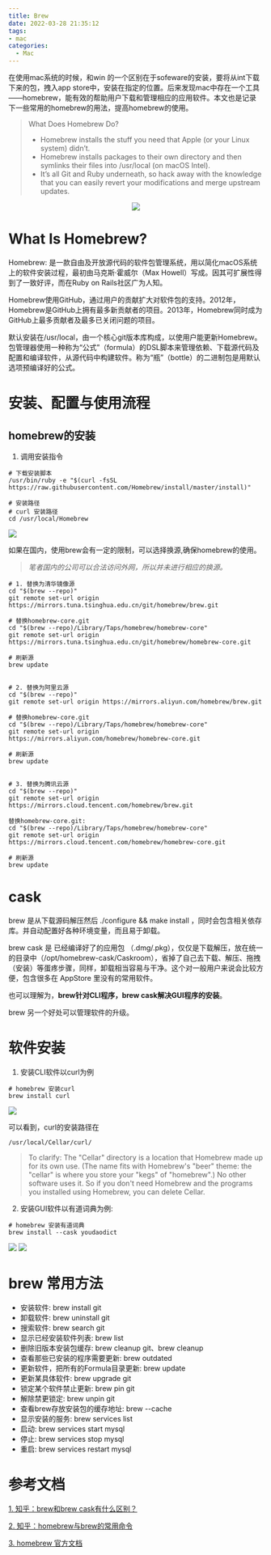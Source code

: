 ```yaml
---
title: Brew
date: 2022-03-28 21:35:12
tags:
- mac
categories: 
  - Mac
---
```

在使用mac系统的时候，和win 的一个区别在于sofeware的安装，要将从int下载下来的包，拽入app store中，安装在指定的位置。后来发现mac中存在一个工具——homebrew，能有效的帮助用户下载和管理相应的应用软件。本文也是记录下一些常用的homebrew的用法，提高homebrew的使用。

> What Does Homebrew Do?
> - Homebrew installs the stuff you need that Apple (or your Linux system) didn’t.
> - Homebrew installs packages to their own directory and then symlinks their files into /usr/local (on macOS Intel).
> - It’s all Git and Ruby underneath, so hack away with the knowledge that you can easily revert your modifications and merge upstream updates.
<center>
  <img src="./Homebrew/logo.png" >
</center>

<!--more-->

# What Is Homebrew?
Homebrew: 是一款自由及开放源代码的软件包管理系统，用以简化macOS系统上的软件安装过程，最初由马克斯·霍威尔（Max Howell）写成。因其可扩展性得到了一致好评，而在Ruby on Rails社区广为人知。

Homebrew使用GitHub，通过用户的贡献扩大对软件包的支持。2012年，Homebrew是GitHub上拥有最多新贡献者的项目。2013年，Homebrew同时成为GitHub上最多贡献者及最多已关闭问题的项目。

默认安装在/usr/local，由一个核心git版本库构成，以使用户能更新Homebrew。包管理器使用一种称为“公式”（formula）的DSL脚本来管理依赖、下载源代码及配置和编译软件，从源代码中构建软件。称为“瓶”（bottle）的二进制包是用默认选项预编译好的公式。

# 安装、配置与使用流程

## homebrew的安装

1. 调用安装指令
```shell
# 下载安装脚本
/usr/bin/ruby -e "$(curl -fsSL https://raw.githubusercontent.com/Homebrew/install/master/install)"

# 安装路径
# curl 安装路径
cd /usr/local/Homebrew
```
<img src="./Homebrew/homebrew_path.jpg">

如果在国内，使用brew会有一定的限制，可以选择换源,确保homebrew的使用。
> *笔者国内的公司可以合法访问外网，所以并未进行相应的换源。*
```shell
# 1. 替换为清华镜像源
cd "$(brew --repo)"
git remote set-url origin https://mirrors.tuna.tsinghua.edu.cn/git/homebrew/brew.git

# 替换homebrew-core.git
cd "$(brew --repo)/Library/Taps/homebrew/homebrew-core"
git remote set-url origin https://mirrors.tuna.tsinghua.edu.cn/git/homebrew/homebrew-core.git

# 刷新源
brew update


# 2. 替换为阿里云源
cd "$(brew --repo)"
git remote set-url origin https://mirrors.aliyun.com/homebrew/brew.git

# 替换homebrew-core.git
cd "$(brew --repo)/Library/Taps/homebrew/homebrew-core"
git remote set-url origin https://mirrors.aliyun.com/homebrew/homebrew-core.git

# 刷新源
brew update


# 3. 替换为腾讯云源
cd "$(brew --repo)"
git remote set-url origin https://mirrors.cloud.tencent.com/homebrew/brew.git

替换homebrew-core.git:
cd "$(brew --repo)/Library/Taps/homebrew/homebrew-core"
git remote set-url origin https://mirrors.cloud.tencent.com/homebrew/homebrew-core.git

# 刷新源
brew update
```
# cask
brew 是从下载源码解压然后 ./configure && make install ，同时会包含相关依存库。并自动配置好各种环境变量，而且易于卸载。 

brew cask 是 已经编译好了的应用包 （.dmg/.pkg），仅仅是下载解压，放在统一的目录中（/opt/homebrew-cask/Caskroom），省掉了自己去下载、解压、拖拽（安装）等蛋疼步骤，同样，卸载相当容易与干净。这个对一般用户来说会比较方便，包含很多在 AppStore 里没有的常用软件。

也可以理解为，**brew针对CLI程序，brew cask解决GUI程序的安装**。

brew 另一个好处可以管理软件的升级。

# 软件安装
1. 安装CLI软件以curl为例
```shell
# homebrew 安装curl
brew install curl
```
<img src="./Homebrew/homebrew_install.jpg">

可以看到，curl的安装路径在
```shell
/usr/local/Cellar/curl/
```
> To clarify: The "Cellar" directory is a location that Homebrew made up for its own use. (The name fits with Homebrew's "beer" theme: the "cellar" is where you store your "kegs" of "homebrew".) No other software uses it. So if you don't need Homebrew and the programs you installed using Homebrew, you can delete Cellar.

 2. 安装GUI软件以有道词典为例:
```shell
# homebrew 安装有道词典
brew install --cask youdaodict
```
<img src="./Homebrew/youdaodict.jpg">

<img src="./Homebrew/youdaologo.jpg">

# brew 常用方法
- 安装软件: brew install git
- 卸载软件: brew uninstall git
- 搜索软件: brew search git
- 显示已经安装软件列表: brew list
- 删除旧版本安装包缓存: brew cleanup git、brew cleanup
- 查看那些已安装的程序需要更新: brew outdated
- 更新软件，把所有的Formula目录更新: brew update
- 更新某具体软件: brew upgrade git
- 锁定某个软件禁止更新: brew pin git
- 解除禁更锁定: brew unpin git
- 查看brew存放安装包的缓存地址: brew --cache
- 显示安装的服务: brew services list
- 启动: brew services start mysql
- 停止: brew services stop mysql
- 重启: brew services restart mysql

# 参考文档
[1. 知乎：brew和brew cask有什么区别？](https://www.zhihu.com/question/22624898)

[2. 知乎：homebrew与brew的常用命令](https://zhuanlan.zhihu.com/p/325795191)

[3. homebrew 官方文档](https://brew.sh/)
